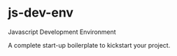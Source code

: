 # js-dev-env
Javascript Development Environment

A complete start-up boilerplate to kickstart your project.
